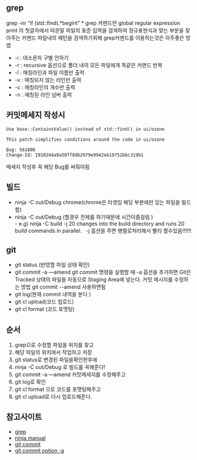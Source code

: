 ## grep 
grep -nr “if  (std::find(.*begint” *
grep 커맨드란 global regular expression print 의 첫글자에서 따온말
파일의 표준 입력을 검색하여 정규표현식과 맞는 부분을 찾아주는 커멘드
파일내의 패턴을 검색하기위해 grep커맨드를 이용하는것은 아주좋은 방법

* -i : 대소문자 구별 안하기
* -r : recursive 옵션으로 폴더 내의 모든 파일에게 똑같은 커맨드 반복
* -l : 매칭라인과 파일 이름만 출력
* -v : 매칭되지 않는 라인만 출력
* -c : 매칭라인의 개수만 출력
* -n : 매칭된 라인 넘버 출력

## 커밋메세지 작성시
~~~
Use base::ContainsValue() instead of std::find() in ui/ozone

This patch simplifies conditions around the code in ui/ozone

Bug: 561800
Change-Id: I910244a9a50ff89b2979e9942e619752bbc319b1
~~~
메세지 작성후 꼭 해당 Bug를 써줘야됨

## 빌드
- ninja -C out/Debug chrome(chrome은 타겟임 해당 부분에만 있는 파일을 빌드함)  
- ninja -C out/Debug (할경우 전체를 하기때문에 시간이좀걸림 )  
- e.g) ninja -C build -j 20 changes into the build directory and runs 20 build commands in parallel.   
-j 옵션을 주면 병렬로처리해서 빨리 할수있음!!!!!!

## git
- git status (반영할 파일 상태 확인)
- git commit -a —amend
  git commit 명령을 실행할 때 -a 옵션을 추가하면 Git은 Tracked 상태의 파일을 자동으로 Staging Area에 넣는다.
  커밋 메시지를 수정하는 방법 git commit --amend  사용하면됨 
- git log(현재 commit 내역을 본다 )
- git cl upload(코드 업로드)
- git cl format (코드 포맷팅)

## 순서
1. grep으로 수정할 파일을 위치를 찾고
2. 해당 파일의 위치에서 작업하고 저장
3. git status로 변경된 파일을확인한후에
4. ninja -C out/Debug 로 빌드를 꼭해준다! 
5. git commit -a —amend 커밋메세지를 수정해주고
6. git log로 확인
7. git cl format 으로 코드를 포맷팅해주고 
8. git cl upload로 다시 업로드해준다.

## 참고사이트
- [grep](https://macinjune.com/all-posts/mac/terminal/%EB%A7%A5-%ED%84%B0%EB%AF%B8%EB%84%90unix-grep-command%EB%A1%9C-%ED%8C%8C%EC%9D%BC-%EB%82%B4%EB%B6%80%EC%9D%98-%ED%8C%A8%ED%84%B4-%EC%B0%BE%EA%B8%B0/)
- [ninja manual](https://ninja-build.org/manual.html)
- [git commit](https://backlog.com/git-tutorial/kr/reference/log.html)
- [git commit option -a](https://git-scm.com/book/ko/v1/Git%EC%9D%98-%EA%B8%B0%EC%B4%88-%EC%88%98%EC%A0%95%ED%95%98%EA%B3%A0-%EC%A0%80%EC%9E%A5%EC%86%8C%EC%97%90-%EC%A0%80%EC%9E%A5%ED%95%98%EA%B8%B0)

